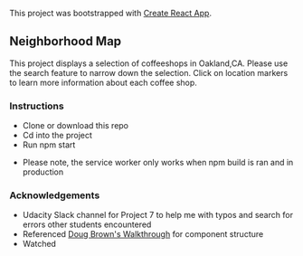 This project was bootstrapped with [Create React App](https://github.com/facebook/create-react-app).

## Neighborhood Map

This project displays a selection of coffeeshops in Oakland,CA. Please use the search feature to narrow down the selection. Click on location markers to learn more information about each coffee shop.

### Instructions

- Clone or download this repo
- Cd into the project
- Run npm start
* Please note, the service worker only works when npm build is ran and in production


### Acknowledgements
- Udacity Slack channel for Project 7 to help me with typos and search for errors other students encountered
- Referenced [Doug Brown's Walkthrough](https://www.youtube.com/watch?v=NVAVLCJwAAo&feature=youtu.be) for component structure
- Watched
